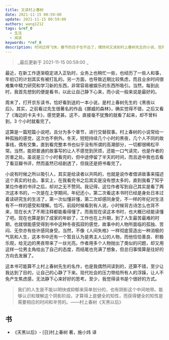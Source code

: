```yaml
---
title: 又读村上春树
date: 2021-11-15 00:59:00
update: 2021-11-15 00:59:00
authors: wang1212
tags: &ref_0
  - 生活
  - 阅读
keywords: *ref_0
description: 时间过得飞快，春节的日子也不远了，偶然间又读到村上春树先生的小说，觉得该记录一些什么东西。
---
```


> _最后更新于 2021-11-15 00:59:00 _

最近，在新工作逐渐稳定进入正轨时，业务上也稍忙一些，也经历了一些人和事，年初订的计划其实有被打乱的。另一方面，也导致近期比较焦虑，而且业余时间很难集中精力研究和学习新的东西，非常容易被娱乐的东西所吸引。当然，每到此时，我首先想到的便是看书，以此让自己静下心来，而小说一般来说是最好的。

周末了，打开京东读书，恰好看到送的一本小说，是村上春树先生的《黑夜以后》。其实，之前看过先生很著名的作品《挪威的森林》，确实觉得不错，之后又看了《海边的卡夫卡》，感觉更甚。这不，直接毫不犹豫的就看了起来，却不曾料到，3 个小时就看完了。

<!-- truncate -->

这算是一篇短篇小说吧，且分为多个章节，进行交替叙事。村上春树的小说常给一种孤独的感觉，这次也不例外。冬天，短短持续几个小时的黑夜，几个人不同的故事线，偶有交集，直到看完整本书也似乎没有所谓的高潮部分，一切都很稀松平常。当然，能把普通的故事写的让人不感觉到厌烦，还能一口气读完，也是作者的厉害之处。虽说是三个小时看完的，但中途停留了半天的时间，而且途中我也去看了看豆瓣书评，然而虽然已经剧透了，但我还是把书看完了。

小说有时候之所以吸引人，其实是给读者以共鸣的，也就是说作者借讲故事来描述这个真实的社会。事实上，在我看完书之后其实是没有想太多的，直到我看了知乎某位作者的书评之后，却对之无不赞同。我记得，这位作者写到自己其实是看了两次这本书的，一次是在上学期间，年纪还小，第二次看这本书时已经是身处日本过着读研究生的生活了，第一次似懂非懂，第二次却感同身受，不一样的年纪对生活有不一样的感受和理解。恰巧，前段时候看到有人说，小时候背古诗怎么也背不来，现在长大了不用注释都能看得懂了。而我现在读这本书时，也大概已经能读懂了吧。现在也算是到了成家的年龄了，工作也在上升期，到了人生最苦最难的时期，也就很能感受得到书中这种冬夜孤寂的感觉，故事中的人物所面临的孤独、苦闷、无奈亦有些许感同身受。当然，不像《人间失格》一样彻底营造出一种消极的气氛和人生，这本书中还有一个暂且认为是男主人公的人物，而他恰恰善良、积极乐观，给无边的黑夜带来了一丝光亮。作者用多个人物抛出了类似的问题，却又用这样一位男主角给出了自己的态度，而结尾也充满了想象，但总归事情算是往好的方向去发展了。

这本书可能算不上村上春树先生的名作，也是我偶然间读到的，还算不错，至少让我达到了目的，让自己的心静了下来。现代社会的压力带给所有人的浮躁，让人不免产生焦虑感，无法静下心来好好的思考。至少，我觉得读书是个很好的方式。

> 我们的人生是不能以明快或抑郁来简单划分的，也有阴影这个中间地带。能够认识和理解这个阴影阶段，才算得上是健全的知性，而获得健全的知性是需要相应的时间和辛劳的。——村上春树《天黑以后》

## 书

- 《天黑以后》- [日]村上春树 著，施小炜 译
